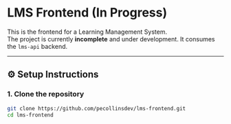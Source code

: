 # LMS Frontend (In Progress)

This is the frontend for a Learning Management System.  
The project is currently **incomplete** and under development. It consumes the `lms-api` backend.

---

## ⚙️ Setup Instructions

### 1. Clone the repository
```bash
git clone https://github.com/pecollinsdev/lms-frontend.git
cd lms-frontend
